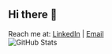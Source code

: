 ## Hi there 👋

<!--
**Zmar88/Zmar88** is a ✨ _special_ ✨ repository because its `README.md` (this file) appears on your GitHub profile.

Here are some ideas to get you started:

- 🔭 I’m currently working on ...
- 🌱 I’m currently learning ...
- 👯 I’m looking to collaborate on ...
- 🤔 I’m looking for help with ...
- 💬 Ask me about ...
- 📫 How to reach me: ...
- 😄 Pronouns: ...
- ⚡ Fun fact: ...
-->

Reach me at: [LinkedIn](https://www.linkedin.com/in/teuPerfil) | [Email](mailto:teu@email.com)  
![GitHub Stats](https://github-readme-stats.vercel.app/api?username=joaomiranda&show_icons=true&theme=dracula)
